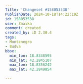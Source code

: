 ```yaml
---
Title: 'Changeset #158053538'
PublishDate: 2024-10-18T14:22:19Z
id: 158053538
user: Znaika
comment: created
created_by: iD 2.30.4
tags:
- Montenegro
- Budva
bbox:
  min_lon: 18.8348595
  min_lat: 42.2845107
  max_lon: 18.8356242
  max_lat: 42.2849854

---
```

